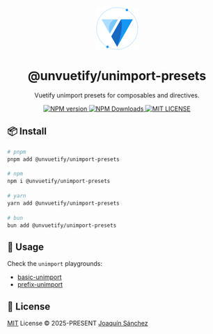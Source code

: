 <br>

<p align="center">
  <picture>
    <source media="(prefers-color-scheme: dark)" srcset="https://github.com/userquin/unvuetify-monorepo/blob/main/vuetify-logo-dark-atom.svg" height="100px" />
    <img height="100px" src="https://github.com/userquin/unvuetify-monorepo/blob/main/vuetify-logo-light-atom.svg">
  </picture>
</p>

<h1 align="center">@unvuetify/unimport-presets</h1>

<p align="center">
Vuetify unimport presets for composables and directives.
</p>

<p align='center'>
<a href='https://www.npmjs.com/package/@unvuetify/unimport-presets' target="__blank">
<img src='https://img.shields.io/npm/v/@unvuetify/unimport-presets?color=33A6B8&label=' alt="NPM version">
</a>
<a href="https://www.npmjs.com/package/@unvuetify/unimport-presets" target="__blank">
    <img alt="NPM Downloads" src="https://img.shields.io/npm/dm/@unvuetify/unimport-presets?color=476582&label=">
</a>
<a href="https://github.com/userquin/unvuetify-monorepo/tree/main/LICENSE" target="__blank">
  <img alt="MIT LICENSE" src="https://img.shields.io/npm/l/@unvuetify/unimport-presets.svg?color=476582&label=">
</a>
</p>

## 📦 Install

```bash
# pnpm
pnpm add @unvuetify/unimport-presets

# npm
npm i @unvuetify/unimport-presets

# yarn
yarn add @unvuetify/unimport-presets

# bun
bun add @unvuetify/unimport-presets
```

## 🦄 Usage

Check the `unimport` playgrounds:
- [basic-unimport](https://github.com/userquin/unvuetify-monorepo/tree/main/playgrounds/basic-unimport)
- [prefix-unimport](https://github.com/userquin/unvuetify-monorepo/tree/main/playgrounds/prefix-unimport)

## 📄 License

[MIT](https://github.com/userquin/unvuetify-monorepo/blob/main/LICENSE) License &copy; 2025-PRESENT [Joaquín Sánchez](https://github.com/userquin)
